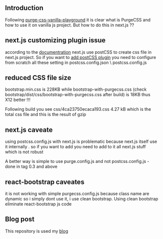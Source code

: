 <h2>Introduction</h2>
Following <a href='https://github.com/NathanKr/purge-css-vanilla-playground'>purge-css-vanilla-playground</a> it is clear what is PurgeCSS and how to use it on vanilla js project. But how to do this in next.js ??

<h2>next.js customizing plugin issue</h2>
according to the <a href='https://nextjs.org/docs/pages/building-your-application/configuring/post-css'>documentration</a> next.js use postCSS to create css file in next.js project. So if you want to <a href='Out of the box, with no configuration, Next.js compiles CSS with the following transformations:'>add postCSS plugin</a> you need to configure from scratch all these setting in postcss.config.json \ postcss.config.js


<h2>reduced CSS file size</h2>
<p>bootstrap.min.css is 228KB while bootstrap-with-purgecss.css (check bootstrap/dist/css/bootstrap-with-purgecss.css after build) is 18KB thus X12 better !!!</p>

<p>Following build you see css/4ca23750ecaca193.css               4.27 kB which is the total css file and this is the result of gzip</p>

<h2>next.js caveate</h2>
<p>using postcss.config.js with next.js is problematic because next.js itself use it internally . so if you want to add you need to add to it all next.js stuff which is not robust</p>
A better way is simple to use purge.config.js and not postcss.config.js - done in tag 0.3 and above

<h2>react-bootstrap caveates</h2>
it is not working with simple purgecss.config.js because class name are dynamic so i simply dont use it, i use clean bootstrap. Using clean bootstrap eliminate react-bootstrap js code

<h2>Blog post</h2>
This repository is used my <a href='https://nathankrasney.com/posts/reduce-css-file-size-for-better-performance'>blog</a>

